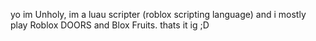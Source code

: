 yo im Unholy, im a luau scripter (roblox scripting language) and i mostly play Roblox DOORS and Blox Fruits. thats it ig ;D
